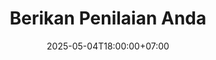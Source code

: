 ---
weight: 24
title: "Berikan Penilaian Anda"
description: "Bantu kami meningkatkan kualitas media ajar Tangga Penjumlahan dengan masukan Anda"
icon: "star_rate"
date: "2025-05-04T18:00:00+07:00"
lastmod: "2025-05-04T18:00:00+07:00"
draft: false
toc: true
---